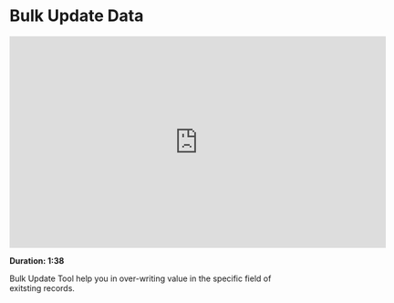# Bulk Update Data

<iframe width="660" height="371" src="https://www.youtube.com/embed/pDDhR-D45eI" frameborder="0" allowfullscreen></iframe>

**Duration: 1:38**

Bulk Update Tool help you in over-writing value in the specific field of exitsting records.
